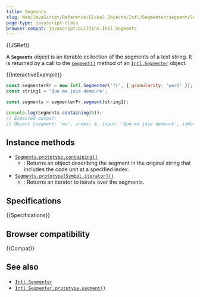 ```yaml
---
title: Segments
slug: Web/JavaScript/Reference/Global_Objects/Intl/Segmenter/segment/Segments
page-type: javascript-class
browser-compat: javascript.builtins.Intl.Segments
---
```


{{JSRef}}

A **`Segments`** object is an iterable collection of the segments of a text string. It is returned by a call to the [`segment()`](/en-US/docs/Web/JavaScript/Reference/Global_Objects/Intl/Segmenter/segment) method of an [`Intl.Segmenter`](/en-US/docs/Web/JavaScript/Reference/Global_Objects/Intl/Segmenter) object.

{{InteractiveExample}}

```js interactive-example
const segmenterFr = new Intl.Segmenter('fr', { granularity: 'word' });
const string1 = 'Que ma joie demeure';

const segments = segmenterFr.segment(string1);

console.log(segments.containing(5));
// Expected output:
// Object {segment: 'ma', index: 4, input: 'Que ma joie demeure', isWordLike: true}

```

## Instance methods

- [`Segments.prototype.containing()`](/en-US/docs/Web/JavaScript/Reference/Global_Objects/Intl/Segmenter/segment/Segments/containing)
  - : Returns an object describing the segment in the original string that includes the code unit at a specified index.
- [`Segments.prototype[Symbol.iterator]()`](/en-US/docs/Web/JavaScript/Reference/Global_Objects/Intl/Segmenter/segment/Segments/Symbol.iterator)
  - : Returns an iterator to iterate over the segments.

## Specifications

{{Specifications}}

## Browser compatibility

{{Compat}}

## See also

- [`Intl.Segmenter`](/en-US/docs/Web/JavaScript/Reference/Global_Objects/Intl/Segmenter)
- [`Intl.Segmenter.prototype.segment()`](/en-US/docs/Web/JavaScript/Reference/Global_Objects/Intl/Segmenter/segment)
